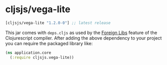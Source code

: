# cljsjs/vega-lite

[](dependency)
```clojure
[cljsjs/vega-lite "1.2.0-0"] ;; latest release
```
[](/dependency)

This jar comes with `deps.cljs` as used by the [Foreign Libs][flibs] feature
of the Clojurescript compiler. After adding the above dependency to your project
you can require the packaged library like:

```clojure
(ns application.core
  (:require cljsjs.vega-lite))
```

[flibs]: https://github.com/clojure/clojurescript/wiki/Packaging-Foreign-Dependencies
